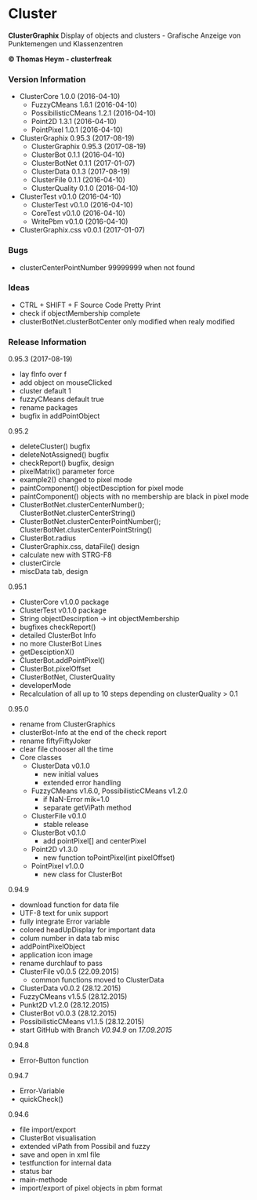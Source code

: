 # Cluster
**ClusterGraphix**
Display of objects and clusters - Grafische Anzeige von Punktemengen und Klassenzentren  

**&copy; Thomas Heym - clusterfreak**

### Version Information
* ClusterCore 1.0.0 (2016-04-10)
	* FuzzyCMeans 1.6.1 (2016-04-10)
	* PossibilisticCMeans 1.2.1 (2016-04-10)
	* Point2D 1.3.1 (2016-04-10)
	* PointPixel 1.0.1 (2016-04-10)
* ClusterGraphix 0.95.3 (2017-08-19)
	* ClusterGraphix 0.95.3 (2017-08-19)
	* ClusterBot 	0.1.1 (2016-04-10)
	* ClusterBotNet 0.1.1 (2017-01-07)
	* ClusterData 0.1.3 (2017-08-19)
	* ClusterFile 0.1.1 (2016-04-10)
	* ClusterQuality 0.1.0 (2016-04-10)
* ClusterTest v0.1.0 (2016-04-10)
	* ClusterTest v0.1.0 (2016-04-10)
	* CoreTest v0.1.0 (2016-04-10)
	* WritePbm v0.1.0 (2016-04-10)
* ClusterGraphix.css v0.0.1 (2017-01-07)

### Bugs
* clusterCenterPointNumber 99999999 when not found

### Ideas
* CTRL + SHIFT + F Source Code Pretty Print
* check if objectMembership complete
* clusterBotNet.clusterBotCenter only modified when realy modified

### Release Information
0.95.3 (2017-08-19)
* lay fInfo over f
* add object on mouseClicked
* cluster default 1
* fuzzyCMeans default true
* rename packages
* bugfix in addPointObject

0.95.2
* deleteCluster() bugfix
* deleteNotAssigned() bugfix
* checkReport() bugfix, design
* pixelMatrix() parameter force
* example2() changed to pixel mode
* paintComponent() objectDesciption for pixel mode
* paintComponent() objects with no membership are black in pixel mode
* ClusterBotNet.clusterCenterNumber(); ClusterBotNet.clusterCenterString()
* ClusterBotNet.clusterCenterPointNumber(); ClusterBotNet.clusterCenterPointString()
* ClusterBot.radius
* ClusterGraphix.css, dataFile() design
* calculate new with STRG-F8
* clusterCircle
* miscData tab, design

0.95.1
* ClusterCore v1.0.0 package
* ClusterTest v0.1.0 package
* String objectDescirption -> int objectMembership
* bugfixes checkReport()
* detailed ClusterBot Info
* no more ClusterBot Lines
* getDesciptionX()
* ClusterBot.addPointPixel()
* ClusterBot.pixelOffset
* ClusterBotNet, ClusterQuality
* developerMode
* Recalculation of all up to 10 steps depending on clusterQuality > 0.1

0.95.0
* rename from ClusterGraphics
* clusterBot-Info at the end of the check report
* rename fiftyFiftyJoker
* clear file chooser all the time
* Core classes
	* ClusterData v0.1.0
		* new initial values
		* extended error handling
	* FuzzyCMeans v1.6.0, PossibilisticCMeans v1.2.0
		* if NaN-Error mik=1.0
		* separate getViPath method
	* ClusterFile v0.1.0
		* stable release
	* ClusterBot v0.1.0
		* add pointPixel[] and centerPixel
	* Point2D v1.3.0
		* new function toPointPixel(int pixelOffset)
	* PointPixel v1.0.0
		* new class for ClusterBot

0.94.9
* download function for data file
* UTF-8 text for unix support
* fully integrate Error variable
* colored headUpDisplay for important data
* colum number in data tab misc
* addPointPixelObject
* application icon image
* rename durchlauf to pass
* ClusterFile v0.0.5 (22.09.2015)
	* common functions moved to ClusterData
* ClusterData v0.0.2 (28.12.2015)
* FuzzyCMeans v1.5.5 (28.12.2015)
* Punkt2D v1.2.0 (28.12.2015)
* ClusterBot v0.0.3 (28.12.2015)
* PossibilisticCMeans v1.1.5 (28.12.2015)
* start GitHub with Branch *V0.94.9* on *17.09.2015*

0.94.8
* Error-Button function

0.94.7
* Error-Variable
* quickCheck()

0.94.6
* file import/export
* ClusterBot visualisation
* extended viPath from Possibil and fuzzy
* save and open in xml file
* testfunction for internal data
* status bar
* main-methode
* import/export of pixel objects in pbm format